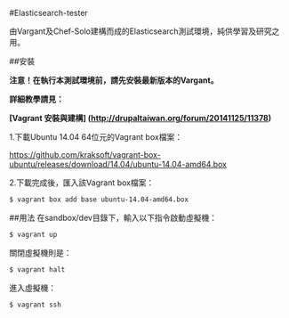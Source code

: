 #Elasticsearch-tester

由Vargant及Chef-Solo建構而成的Elasticsearch測試環境，純供學習及研究之用。

##安裝

**注意！在執行本測試環境前，請先安裝最新版本的Vargant。**

**詳細教學請見：**

**[Vagrant 安裝與建構] (http://drupaltaiwan.org/forum/20141125/11378)**

1.下載Ubuntu 14.04 64位元的Vagrant box檔案：

https://github.com/kraksoft/vagrant-box-ubuntu/releases/download/14.04/ubuntu-14.04-amd64.box

2.下載完成後，匯入該Vagrant box檔案：

```bash
$ vagrant box add base ubuntu-14.04-amd64.box
```

##用法
在sandbox/dev目錄下，輸入以下指令啟動虛擬機：

```bash
$ vagrant up
```

關閉虛擬機則是：

```bash
$ vagrant halt
```

進入虛擬機：

```bash
$ vagrant ssh
```
